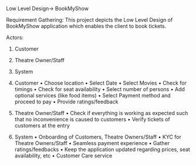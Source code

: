 Low Level Design-> BookMyShow

Requirement Gathering:
This project depicts the Low Level Design of BookMyShow application which enables the client to book tickets.

Actors:
1.  Customer
2.  Theatre Owner/Staff
3.  System

1.  Customer
•	Choose location
•	Select Date
•	Select Movies
•	Check for timings
•	Check for seat availability
•	Select number of persons
•	Add optional services (like food items)
•	Select Payment method and proceed to pay
•	Provide ratings/feedback
  
2.  Theatre Owner/Staff
•	Check if everything is working as expected such that no inconvenience is caused to customers
•	Verify tickets of customers at the entry
  
3.  System
•	Onboarding of Customers, Theatre Owners/Staff
•	KYC for Theatre Owners/Staff
•	Seamless payment experience
•	Gather ratings/feedbacks
•	Keep the application updated regarding prices, seat availability, etc
•	Customer Care service
